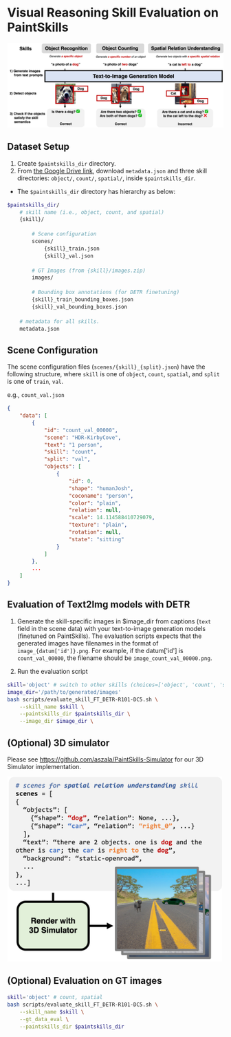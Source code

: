 # Visual Reasoning Skill Evaluation on PaintSkills

<img src="../assets/skills.png" alt="teaser image" width="1200"/>

## Dataset Setup

1) Create `$paintskills_dir` directory.
2) From [the Google Drive link](https://drive.google.com/drive/folders/1xwD0Yv5iS-OndP8XxDwIhzaLA8IR582e), download `metadata.json` and three skill directories: `object/`, `count/`, `spatial/`, inside `$paintskills_dir`.


* The `$paintskills_dir` directory has hierarchy as below:
```bash
$paintskills_dir/
    # skill name (i.e., object, count, and spatial)
    {skill}/

        # Scene configuration
        scenes/
            {skill}_train.json
            {skill}_val.json

        # GT Images (from {skill}/images.zip)
        images/

        # Bounding box annotations (for DETR finetuning)
        {skill}_train_bounding_boxes.json
        {skill}_val_bounding_boxes.json

    # metadata for all skills.
    metadata.json
```

## Scene Configuration

The scene configuration files (`scenes/{skill}_{split}.json`) have the following structure, where `skill` is one of `object`, `count`, `spatial`, and `split` is one of `train`, `val`.

e.g., `count_val.json`
```json
{
    "data": [
        {
            "id": "count_val_00000",
            "scene": "HDR-KirbyCove",
            "text": "1 person",
            "skill": "count",
            "split": "val",
            "objects": [
                {
                    "id": 0,
                    "shape": "humanJosh",
                    "coconame": "person",
                    "color": "plain",
                    "relation": null,
                    "scale": 14.114588410729079,
                    "texture": "plain",
                    "rotation": null,
                    "state": "sitting"
                }
            ]
        },
        ...
    ]
}
```

## Evaluation of Text2Img models with DETR

1) Generate the skill-specific images in $image_dir from captions (`text` field in the scene data) with your text-to-image generation models (finetuned on PaintSkills). The evaluation scripts expects that the generated images have filenames in the format of `image_{datum['id']}.png`. For example, if the datum['id'] is `count_val_00000`, the filename should be `image_count_val_00000.png`. 


1) Run the evaluation script

```bash
skill='object' # switch to other skills (choices=['object', 'count', 'spatial'])
image_dir='/path/to/generated/images'
bash scripts/evaluate_skill_FT_DETR-R101-DC5.sh \
    --skill_name $skill \
    --paintskills_dir $paintskills_dir \
    --image_dir $image_dir \
```

## (Optional) 3D simulator

Please see https://github.com/aszala/PaintSkills-Simulator for our 3D Simulator implementation.

<img src="../assets/dataset_generation.png" alt="teaser image" width="500"/>

## (Optional) Evaluation on GT images

```bash
skill='object' # count, spatial
bash scripts/evaluate_skill_FT_DETR-R101-DC5.sh \
    --skill_name $skill \
    --gt_data_eval \
    --paintskills_dir $paintskills_dir
```

